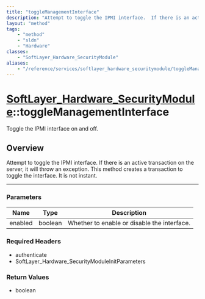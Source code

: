 ```yaml
---
title: "toggleManagementInterface"
description: "Attempt to toggle the IPMI interface.  If there is an active transaction on the server, it will throw an exception. This... "
layout: "method"
tags:
    - "method"
    - "sldn"
    - "Hardware"
classes:
    - "SoftLayer_Hardware_SecurityModule"
aliases:
    - "/reference/services/softlayer_hardware_securitymodule/toggleManagementInterface"
---
```

# [SoftLayer_Hardware_SecurityModule](/reference/services/SoftLayer_Hardware_SecurityModule)::toggleManagementInterface

Toggle the IPMI interface on and off.


## Overview 
Attempt to toggle the IPMI interface.  If there is an active transaction on the server, it will throw an exception. This method creates a transaction to toggle the interface.  It is not instant. 

-----

### Parameters 
|Name | Type | Description |
| --- | --- | --- |
|enabled| boolean| Whether to enable or disable the interface.|


### Required Headers
* authenticate
* SoftLayer_Hardware_SecurityModuleInitParameters


### Return Values
* boolean




